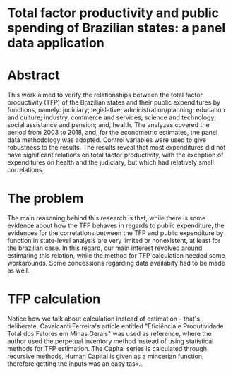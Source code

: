 # Total factor productivity and public spending of Brazilian states: a panel data application


# Abstract
This work aimed to verify the relationships between the total factor
productivity (TFP) of the Brazilian states and their public expenditures by functions,
namely: judiciary; legislative; administration/planning; education and culture;
industry, commerce and services; science and technology; social assistance and
pension; and, health. The analyzes covered the period from 2003 to 2018, and, for the
econometric estimates, the panel data methodology was adopted. Control variables
were used to give robustness to the results. The results reveal that most expenditures
did not have significant relations on total factor productivity, with the exception of
expenditures on health and the judiciary, but which had relatively small correlations.

# The problem
The main reasoning behind this research is that, while there is some evidence about how the TFP behaves in regards to public expenditure, the evidences for the correlations between the TFP and public expenditure by function in state-level analysis are very limited or nonexistent, at least for the brazilian case. In this regard, our main interest revolved around estimating this relation, while the method for TFP calculation needed some workarounds. Some concessions regarding data availabity had to be made as well.


# TFP calculation

Notice how we talk about calculation instead of estimation - that's deliberate. Cavalcanti Ferreira's article entitled "Eficiência e Produtividade Total dos Fatores em
Minas Gerais" was used as reference, where the author used the perpetual inventory method instead of using statistical methods for TFP estimation. The Capital series is calculated through recursive methods, Human Capital is given as a mincerian function, therefore getting the inputs was an easy task.. 
